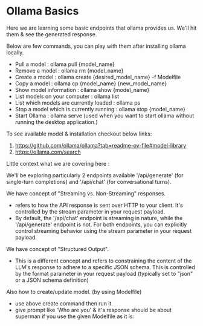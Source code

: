 # Ollama Basics

Here we are learning some basic endpoints that ollama provides us. We'll hit them & see the generated response.

Below are few commands, you can play with them after installing ollama locally.  

* Pull a model : ollama pull {model_name}
* Remove a model : ollama rm {model_name}
* Create a model : ollama create {desired_model_name} -f Modelfile
* Copy a model : ollama cp {model_name} {new_model_name}
* Show model information : ollama show {model_name}
* List models on your computer : ollama list
* List which models are currently loaded : ollama ps
* Stop a model which is currently running : ollama stop {model_name}
* Start Ollama : ollama serve  (used when you want to start ollama without running the desktop application.)


To see available model & installation checkout below links:
1. https://github.com/ollama/ollama?tab=readme-ov-file#model-library
2. https://ollama.com/search


Little context what we are covering here : 

We'll be exploring particularly 2 endpoints available '/api/generate' (for single-turn completions) and '/api/chat' (for conversational turns).


We have concept of "Streaming vs. Non-Streaming" responses.  
- refers to how the API response is sent over HTTP to your client. It's controlled by the stream parameter in your request payload.  
- By default, the '/api/chat' endpoint is streaming in nature, while the '/api/generate' endpoint is not. For both endpoints, you can explicitly control streaming behavior using the stream parameter in your request payload.


We have concept of "Structured Output".  
- This is a different concept and refers to constraining the content of the LLM's response to adhere to a specific JSON schema. This is controlled by the format parameter in your request payload (typically set to "json" or a JSON schema definition)


Also how to create/update model. (by using Modelfile)   
- use above create command then run it.  
- give prompt like 'Who are you' & it's response should be about superman if you use the given Modelfile as it is.